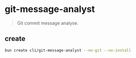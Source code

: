 # git-message-analyst
> Git commit message analyse.

## create
```sh
bun create cli/git-message-analyst --no-git --no-install
```
